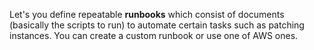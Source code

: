 Let's you define repeatable **runbooks** which consist of documents (basically the scripts to run) to automate certain tasks such as patching instances. You can create a custom runbook or use one of AWS ones.

